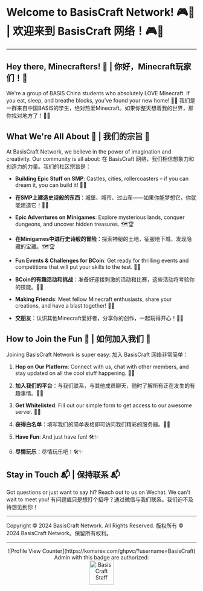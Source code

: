 # Welcome to BasisCraft Network! 🎮🎉 | 欢迎来到 BasisCraft 网络！🎮🎉

---

## Hey there, Minecrafters! 👋 | 你好，Minecraft玩家们！👋

We're a group of BASIS China students who absolutely LOVE Minecraft. If you eat, sleep, and breathe blocks, you've found your new home! 🏡✨
我们是一群来自中国BASIS的学生，绝对热爱Minecraft。如果你整天想着我的世界，那你找对地方了！🏡✨

## What We're All About 🌟 | 我们的宗旨 🌟

At BasisCraft Network, we believe in the power of imagination and creativity. Our community is all about:
在 BasisCraft 网络，我们相信想象力和创造力的力量。我们的社区宗旨是：

- **Building Epic Stuff on SMP**: Castles, cities, rollercoasters – if you can dream it, you can build it! 🏰🚀
- **在SMP上建造史诗般的东西**：城堡、城市、过山车——如果你能梦想它，你就能建造它！🏰🚀

- **Epic Adventures on Minigames**: Explore mysterious lands, conquer dungeons, and uncover hidden treasures. 🗺️🏆
- **在Minigames中进行史诗般的冒险**：探索神秘的土地，征服地下城，发现隐藏的宝藏。🗺️🏆

- **Fun Events & Challenges for BCoin**: Get ready for thrilling events and competitions that will put your skills to the test. 🏅🎲
- **BCoin的有趣活动和挑战**：准备好迎接刺激的活动和比赛，这些活动将考验你的技能。🏅🎲

- **Making Friends**: Meet fellow Minecraft enthusiasts, share your creations, and have a blast together! 👫🌐
- **交朋友**：认识其他Minecraft爱好者，分享你的创作，一起玩得开心！👫🌐

## How to Join the Fun 🎈 | 如何加入我们 🎈

Joining BasisCraft Network is super easy:
加入 BasisCraft 网络非常简单：

1. **Hop on Our Platform**: Connect with us, chat with other members, and stay updated on all the cool stuff happening. 📱💬
1. **加入我们的平台**：与我们联系，与其他成员聊天，随时了解所有正在发生的有趣事情。📱💬

2. **Get Whitelisted**: Fill out our simple form to get access to our awesome server. 📝✅
2. **获得白名单**：填写我们的简单表格即可访问我们精彩的服务器。📝✅

3. **Have Fun**: And just have fun! 🛠️✨
3. **尽情玩乐**：尽情玩乐吧！🛠️✨

## Stay in Touch 📬 | 保持联系 📬

Got questions or just want to say hi? Reach out to us on Wechat. We can't wait to meet you!
有问题或只是想打个招呼？通过微信与我们联系。我们迫不及待想见到你！

---

Copyright © 2024 BasisCraft Network. All Rights Reserved.
版权所有 © 2024 BasisCraft Network。保留所有权利。

---

<div align="center"> ![Profile View Counter](https://komarev.com/ghpvc/?username=BasisCraft) </div>

<div align="center"> Admin with this badge are authorized:  </div> <div align="center">
    <a href="https://github.com/BasisCraft">
    <img src="https://www.notion.so/image/https%3A%2F%2Fprod-files-secure.s3.us-west-2.amazonaws.com%2F2ddb5e11-349d-4d50-a65b-56f7dd08ee09%2F535b3efc-37ba-4dd5-90df-b64d4be626b0%2F7501720778175_.pic.jpg?table=block&id=c60e512c-bf8e-42a8-83cf-520750cb9727&spaceId=2ddb5e11-349d-4d50-a65b-56f7dd08ee09&width=2000&userId=f2e1fe81-d9e0-453e-99db-e9bb92f31a67&cache=v2" alt="BasisCraft Staff" title="BasisCraft Staff" width="64">
</a>
</div>
      
